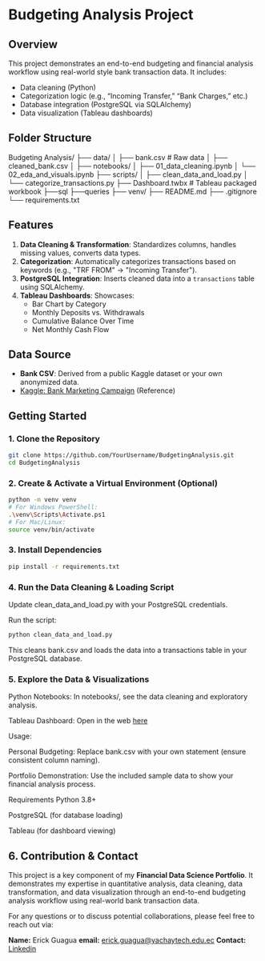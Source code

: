 # Budgeting Analysis Project

## Overview
This project demonstrates an end-to-end budgeting and financial analysis workflow using real-world style bank transaction data. It includes:
- Data cleaning (Python)
- Categorization logic (e.g., “Incoming Transfer,” “Bank Charges,” etc.)
- Database integration (PostgreSQL via SQLAlchemy)
- Data visualization (Tableau dashboards)

## Folder Structure

Budgeting Analysis/ 
├── data/ │
    ├── bank.csv # Raw data │ 
    ├── cleaned_bank.csv │
├── notebooks/ │ 
    ├── 01_data_cleaning.ipynb │ 
    └── 02_eda_and_visuals.ipynb 
├── scripts/ │ 
    ├── clean_data_and_load.py │ 
    └── categorize_transactions.py 
├── Dashboard.twbx # Tableau packaged workbook 
├──sql
    ├──queries
├── venv/ 
├── README.md 
├── .gitignore  
└── requirements.txt

## Features
1. **Data Cleaning & Transformation**: Standardizes columns, handles missing values, converts data types.
2. **Categorization**: Automatically categorizes transactions based on keywords (e.g., "TRF FROM" → "Incoming Transfer").
3. **PostgreSQL Integration**: Inserts cleaned data into a `transactions` table using SQLAlchemy.
4. **Tableau Dashboards**: Showcases:
   - Bar Chart by Category
   - Monthly Deposits vs. Withdrawals
   - Cumulative Balance Over Time
   - Net Monthly Cash Flow

## Data Source
- **Bank CSV**: Derived from a public Kaggle dataset or your own anonymized data.
- [Kaggle: Bank Marketing Campaign](https://www.kaggle.com/code/mammadabbasli/bank-marketing-campaign) (Reference)

## Getting Started

### 1. Clone the Repository
```bash
git clone https://github.com/YourUsername/BudgetingAnalysis.git
cd BudgetingAnalysis
```
### 2. Create & Activate a Virtual Environment (Optional)
```bash
python -m venv venv
# For Windows PowerShell:
.\venv\Scripts\Activate.ps1
# For Mac/Linux:
source venv/bin/activate
```

### 3. Install Dependencies
```bash
pip install -r requirements.txt
```

### 4. Run the Data Cleaning & Loading Script

Update clean_data_and_load.py with your PostgreSQL credentials.

Run the script:

```bash
python clean_data_and_load.py
```
This cleans bank.csv and loads the data into a transactions table in your PostgreSQL database.

### 5. Explore the Data & Visualizations
Python Notebooks: In notebooks/, see the data cleaning and exploratory analysis.

Tableau Dashboard: Open in the web [here](https://public.tableau.com/views/DashboardBudgetingProject/MarketingCampaignFinancialDashboard20152019?:language=es-ES&:sid=&:redirect=auth&:display_count=n&:origin=viz_share_link)

Usage:

Personal Budgeting: Replace bank.csv with your own statement (ensure consistent column naming).

Portfolio Demonstration: Use the included sample data to show your financial analysis process.

Requirements
Python 3.8+

PostgreSQL (for database loading)

Tableau (for dashboard viewing)

## 6. Contribution & Contact

This project is a key component of my **Financial Data Science Portfolio**. It demonstrates my expertise in quantitative analysis, data cleaning, data transformation, and data visualization through an end-to-end budgeting analysis workflow using real-world bank transaction data.


For any questions or to discuss potential collaborations, please feel free to reach out via:


**Name:** Erick Guagua
**email:** erick.guagua@yachaytech.edu.ec
**Contact:** [Linkedin](https://www.linkedin.com/in/erick-guagua-14b143214/)
